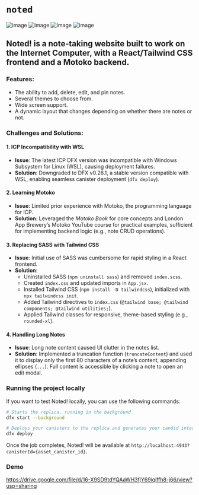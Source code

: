# `noted`
![image](https://github.com/user-attachments/assets/b09b71de-593e-43bd-ba47-63e027d4349e)
![image](https://github.com/user-attachments/assets/de65ffac-3e5e-477d-9c40-d46bd7dfb23e)
![image](https://github.com/user-attachments/assets/8d78809c-ce71-4904-a491-baa126e9014d)
![image](https://github.com/user-attachments/assets/6ddc7141-ab2f-4525-8920-ded2b12ca832)


## Noted! is a note-taking website built to work on the Internet Computer, with a React/Tailwind CSS frontend and a Motoko backend.

### Features:

- The ability to add, delete, edit, and pin notes.
- Several themes to choose from.
- Wide screen support.
- A dynamic layout that changes depending on whether there are notes or not.

### Challenges and Solutions:

#### 1. ICP Incompatibility with WSL
- **Issue**: The latest ICP DFX version was incompatible with Windows Subsystem for Linux (WSL), causing deployment failures.
- **Solution**: Downgraded to DFX v0.26.1, a stable version compatible with WSL, enabling seamless canister deployment (`dfx deploy`).

#### 2. Learning Motoko
- **Issue**: Limited prior experience with Motoko, the programming language for ICP.
- **Solution**: Leveraged the *Motoko Book* for core concepts and London App Brewery’s Motoko YouTube course for practical examples, sufficient for implementing backend logic (e.g., note CRUD operations).

#### 3. Replacing SASS with Tailwind CSS
- **Issue**: Initial use of SASS was cumbersome for rapid styling in a React frontend.
- **Solution**:
  - Uninstalled SASS (`npm uninstall sass`) and removed `index.scss`.
  - Created `index.css` and updated imports in `App.jsx`.
  - Installed Tailwind CSS (`npm install -D tailwindcss`), initialized with `npx tailwindcss init`.
  - Added Tailwind directives to `index.css` (`@tailwind base; @tailwind components; @tailwind utilities;`).
  - Applied Tailwind classes for responsive, theme-based styling (e.g., `rounded-xl`).

#### 4. Handling Long Notes
- **Issue**: Long note content caused UI clutter in the notes list.
- **Solution**: Implemented a truncation function (`truncateContent`) and used it to display only the first 80 characters of a note’s content, appending ellipses (`...`). Full content is accessible by clicking a note to open an edit modal.

### Running the project locally

If you want to test Noted! locally, you can use the following commands:

```bash
# Starts the replica, running in the background
dfx start --background

# Deploys your canisters to the replica and generates your candid interface
dfx deploy
```

Once the job completes, Noted! will be available at `http://localhost:4943?canisterId={asset_canister_id}`.

### Demo
https://drive.google.com/file/d/16-X9SD9tdYQAaWH3fjY69iqiffh8-j66/view?usp=sharing
